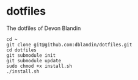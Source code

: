 dotfiles
========

The dotfiles of Devon Blandin

    cd ~
    git clone git@github.com:dblandin/dotfiles.git
    cd dotfiles
    git submodule init
    git submodule update
    sudo chmod +x install.sh
    ./install.sh
